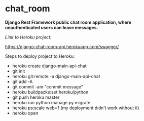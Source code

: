 # chat_room

**Django Rest Framework public chat room application, where unauthenticated users can leave messages.**

*Link to Heroku project:* 

https://django-chat-room-api.herokuapp.com/swagger/

Steps to deploy project to Heroku:
- heroku create django-main-api-chat
- git init
- heroku git:remote -a django-main-api-chat
- git add -A
- git commit -am "commit message"
- heroku buildpacks:set heroku/python
- git push heroku master
- heroku run python manage.py migrate
- heroku ps:scale web=1 (my deployment didn't work without it)
- heroku open
